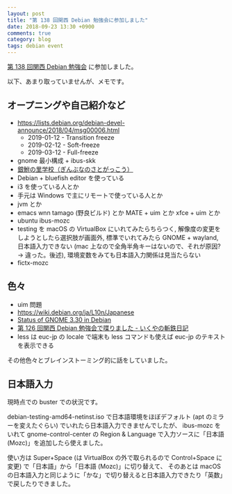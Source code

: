 ```yaml
---
layout: post
title: "第 138 回関西 Debian 勉強会に参加しました"
date: 2018-09-23 13:30 +0900
comments: true
category: blog
tags: debian event
---
```

[第 138 回関西 Debian 勉強会](https://debianjp.connpass.com/event/101743/) に参加しました。

<!--more-->

以下、あまり取っていませんが、メモです。

## オープニングや自己紹介など

- <https://lists.debian.org/debian-devel-announce/2018/04/msg00006.html>
  - 2019-01-12 - Transition freeze
  - 2019-02-12 - Soft-freeze
  - 2019-03-12 - Full-freeze
- gnome 最小構成 + ibus-skk
- [銀鮒の里学校（ぎんぶなのさとがっこう）](http://www.funaan.org/ginbunaschool/)
- Debian + bluefish editor を使っている
- i3 を使っている人とか
- 手元は Windows で主にリモートで使っている人とか
- jvm とか
- emacs wnn tamago (野良ビルド) とか MATE + uim とか xfce + uim とか
- ubuntu ibus-mozc
- testing を macOS の VirtualBox にいれてみたらちらつく, 解像度の変更をしようとしたら選択肢が画面外, 標準でいれてみたら GNOME + wayland, 日本語入力できない (mac 上なので全角半角キーはないので、それが原因? → 違った。後述), 環境変数をみても日本語入力関係は見当たらない
- fictx-mozc

## 色々

- uim 問題
- <https://wiki.debian.org/ja/L10n/Japanese>
- [Status of GNOME 3.30 in Debian](https://people.debian.org/~fpeters/debian-gnome-3.30-status.html)
- [第 126 回関西 Debian 勉強会で喋りました - いくやの斬鉄日記](https://blog.goo.ne.jp/ikunya/e/e0f8703dcd9f2fccab500b4a23daa70f)
- less は euc-jp の locale で端末も less コマンドも使えば euc-jp のテキストを表示できる

その他色々とブレインストーミング的に話をしていました。

## 日本語入力

現時点での buster での状況です。

debian-testing-amd64-netinst.iso で日本語環境をほぼデフォルト (apt のミラーを変えたぐらい) でいれたら日本語入力できませんでしたが、
ibus-mozc をいれて gnome-control-center の Region & Language で入力ソースに「日本語 (Mozc)」を追加したら使えました。

使い方は Super+Space (は VirtualBox の外で取られるので Control+Space に変更) で「日本語」から「日本語 (Mozc)」に切り替えて、
そのあとは macOS の日本語入力と同じように「かな」で切り替えると日本語入力できたり「英数」で戻したりできました。
